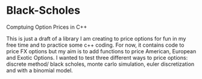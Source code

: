 # Black-Scholes
Comptuing Option Prices in C++


This is just a draft of a library I am creating to price options for fun in my free time and to practice some c++ coding.
For now, it contains code to price FX options but my aim is to add functions to price American, European and Exotic Options.
I wanted to test three different ways to price options: discrete method/ black scholes, monte carlo simulation, euler discretization and with a binomial model.
